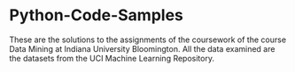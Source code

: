 # Python-Code-Samples
These are the solutions to the assignments of the coursework of the course Data Mining at Indiana University Bloomington. 
All the data examined are the datasets from the UCI Machine Learning Repository. 
